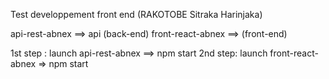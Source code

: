 Test developpement front end (RAKOTOBE Sitraka Harinjaka)

api-rest-abnex ==> api (back-end)
front-react-abnex ==> (front-end)

1st step : launch api-rest-abnex ==> npm start 
2nd step: launch front-react-abnex => npm start 


